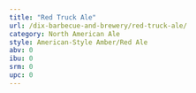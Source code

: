 ```yaml
---
title: "Red Truck Ale"
url: /dix-barbecue-and-brewery/red-truck-ale/
category: North American Ale
style: American-Style Amber/Red Ale
abv: 0
ibu: 0
srm: 0
upc: 0
---
```


